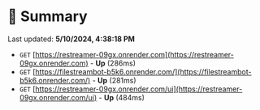 # 📖 Summary
Last updated: **5/10/2024, 4:38:18 PM**

- `GET` [https://restreamer-09gx.onrender.com](https://restreamer-09gx.onrender.com) - **Up** (286ms)
- `GET` [https://filestreambot-b5k6.onrender.com/](https://filestreambot-b5k6.onrender.com/) - **Up** (281ms)
- `GET` [https://restreamer-09gx.onrender.com/ui](https://restreamer-09gx.onrender.com/ui) - **Up** (484ms)

